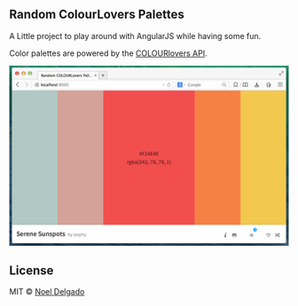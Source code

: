 ## Random ColourLovers Palettes

A Little project to play around with AngularJS while having some fun.

Color palettes are powered by the [COLOURlovers API](http://www.colourlovers.com/api).

![screenshot](/assets/images/screenshots/screen-shot.png)

## License
MIT © [Noel Delgado](http://pixelia.me/)
